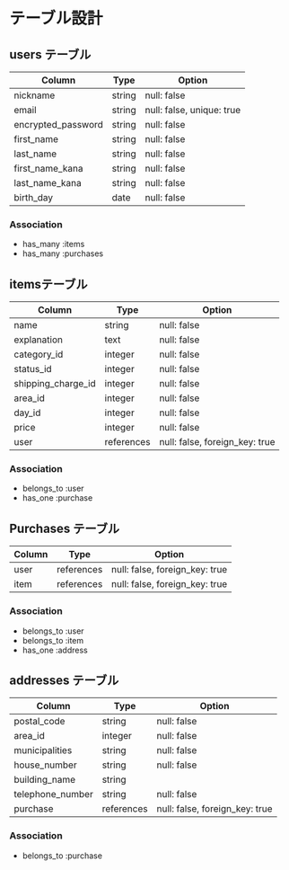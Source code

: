 # テーブル設計

## users テーブル

| Column            | Type          | Option                       |
|------------------ |-------------- |--------------                |
| nickname          | string        |  null: false                 |  
| email             | string        |  null: false, unique: true   |  
| encrypted_password| string        |  null: false                 |  
| first_name        | string        |  null: false                 |  
| last_name         | string        |  null: false                 |  
| first_name_kana   | string        |  null: false                 |
| last_name_kana    | string        |  null: false                 |
| birth_day         | date          |  null: false                 |
###   Association
- has_many :items
- has_many :purchases

 





## itemsテーブル

| Column              | Type         | Option                          |
|---------------------|------------- |---------------------------------|
|  name               | string       |null: false                      |  
|  explanation        | text         |null: false                      |  
|  category_id        | integer      |null: false                      |  
|  status_id          | integer      |null: false                      | 
|  shipping_charge_id | integer      |null: false                      | 
|  area_id            | integer      |null: false                      |  
|  day_id             | integer      |null: false                      |  
|  price              | integer      |null: false                      |  
|  user               | references   |null: false, foreign_key: true   |   

###   Association

- belongs_to :user
- has_one :purchase

## Purchases テーブル

| Column         | Type          | Option       |
|----------------|-------------  |--------------|
|  user          | references    |null: false, foreign_key: true   | 
|  item          | references    |null: false, foreign_key: true   | 


###   Association
- belongs_to :user
- belongs_to :item
- has_one    :address

## addresses テーブル

| Column           | Type         | Option                          |
|----------------  |------------- |---------------------------------|
| postal_code      | string       |null: false                      |  
| area_id          | integer      |null: false                      |  
| municipalities   | string       |null: false                      |  
| house_number     | string       |null: false                      |  
| building_name    | string       |                                 |  
| telephone_number | string       |null: false                      |  
| purchase         | references   |null: false, foreign_key: true   |    

 

###   Association
- belongs_to :purchase

<!-- ## items_imagesテーブル

| Column         | Type          | Option       |
|----------------|-------------  |--------------|
|    image       | ActiveStorage |null: false   |  
|    item_id     | refereces    |null: false, foreign_key: true   |


###   Association
- belongs_to :item -->